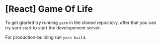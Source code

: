 # [React] Game Of Life

To get gtarted try running `yarn` in the cloned repository, after that you can try yarn start to start the developement server.

For production-building run `yarn build`.
